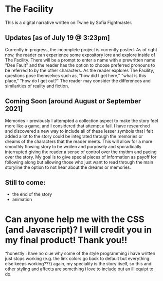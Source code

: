 # The Facility
This is a digital narrative written on Twine by Sofia Fightmaster.
## Updates [as of July 19 @ 3:23pm]
Currently in progress, the incomplete project is currently posted.
As of right now, the reader can experience some expository lore and explore inside of The Facility. There will be a prompt to enter a name with a prewritten name "Dee Fault" and the reader has the option to choose preferred pronouns to be referred to by the other characters.
As the reader explores The Facility, questions pose themselves such as, "how did I get here," "what is this place," "how do I get out?" The reader may consider the differences and similarities of reality and fiction.
## Coming Soon [around August or September 2021]
Memories - previously I attempted a collection aspect to make the story feel more like a game, and I considered that attempt a fail. I have researched and discovered a new way to include all of these lesser symbols that I felt added a lot to the story could be integrated through the memories or dreams of the characters that the reader meets. This will allow for a more smoothly flowing story to be wriiten and purposely and sporadically interrupted giving the reader a sense of control over the rhythm and pacing over the story. My goal is to give special pieces of information as payoff for following along but allowing those who just want to read through the main storyline the option to not hear about the dreams or memories.
## Still to come:
- the end of the story
- animation
# Can anyone help me with the CSS (and Javascript)? I will credit you in my final product! Thank you!!
*honestly i have no clue why some of the style programming i have written just stops working (e.g. the link colors go back to default but everything else keeps working???) again, my speciality is the story itself, so this and other styling and affects are something i love to include but an ill equipt to do.
